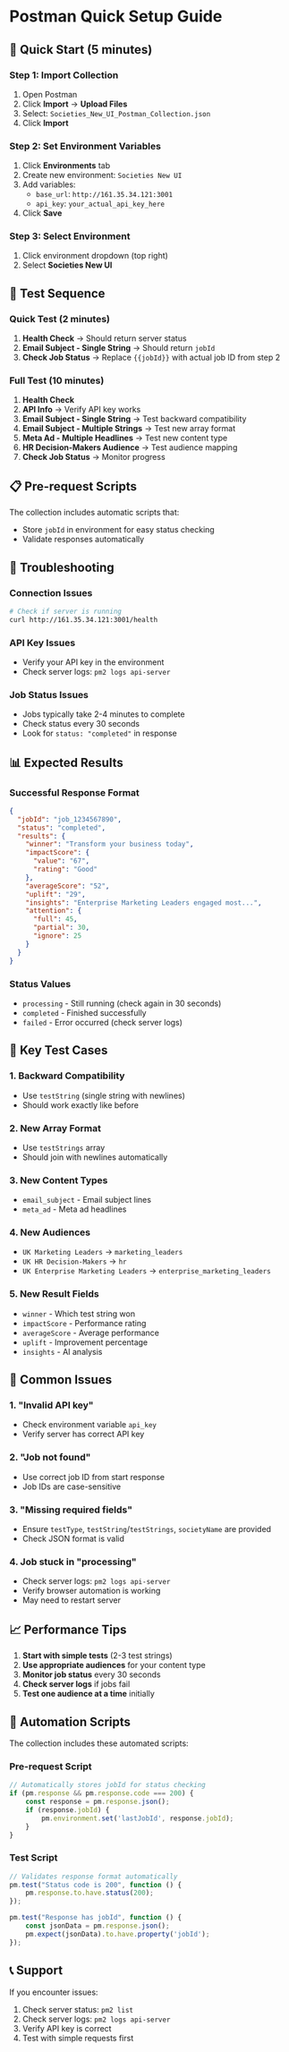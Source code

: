 # Postman Quick Setup Guide

## 🚀 Quick Start (5 minutes)

### Step 1: Import Collection
1. Open Postman
2. Click **Import** → **Upload Files**
3. Select: `Societies_New_UI_Postman_Collection.json`
4. Click **Import**

### Step 2: Set Environment Variables
1. Click **Environments** tab
2. Create new environment: `Societies New UI`
3. Add variables:
   - `base_url`: `http://161.35.34.121:3001`
   - `api_key`: `your_actual_api_key_here`
4. Click **Save**

### Step 3: Select Environment
1. Click environment dropdown (top right)
2. Select **Societies New UI**

## 🧪 Test Sequence

### Quick Test (2 minutes)
1. **Health Check** → Should return server status
2. **Email Subject - Single String** → Should return `jobId`
3. **Check Job Status** → Replace `{{jobId}}` with actual job ID from step 2

### Full Test (10 minutes)
1. **Health Check**
2. **API Info** → Verify API key works
3. **Email Subject - Single String** → Test backward compatibility
4. **Email Subject - Multiple Strings** → Test new array format
5. **Meta Ad - Multiple Headlines** → Test new content type
6. **HR Decision-Makers Audience** → Test audience mapping
7. **Check Job Status** → Monitor progress

## 📋 Pre-request Scripts

The collection includes automatic scripts that:
- Store `jobId` in environment for easy status checking
- Validate responses automatically

## 🔧 Troubleshooting

### Connection Issues
```bash
# Check if server is running
curl http://161.35.34.121:3001/health
```

### API Key Issues
- Verify your API key in the environment
- Check server logs: `pm2 logs api-server`

### Job Status Issues
- Jobs typically take 2-4 minutes to complete
- Check status every 30 seconds
- Look for `status: "completed"` in response

## 📊 Expected Results

### Successful Response Format
```json
{
  "jobId": "job_1234567890",
  "status": "completed",
  "results": {
    "winner": "Transform your business today",
    "impactScore": {
      "value": "67",
      "rating": "Good"
    },
    "averageScore": "52",
    "uplift": "29",
    "insights": "Enterprise Marketing Leaders engaged most...",
    "attention": {
      "full": 45,
      "partial": 30,
      "ignore": 25
    }
  }
}
```

### Status Values
- `processing` - Still running (check again in 30 seconds)
- `completed` - Finished successfully
- `failed` - Error occurred (check server logs)

## 🎯 Key Test Cases

### 1. Backward Compatibility
- Use `testString` (single string with newlines)
- Should work exactly like before

### 2. New Array Format
- Use `testStrings` array
- Should join with newlines automatically

### 3. New Content Types
- `email_subject` - Email subject lines
- `meta_ad` - Meta ad headlines

### 4. New Audiences
- `UK Marketing Leaders` → `marketing_leaders`
- `UK HR Decision-Makers` → `hr`
- `UK Enterprise Marketing Leaders` → `enterprise_marketing_leaders`

### 5. New Result Fields
- `winner` - Which test string won
- `impactScore` - Performance rating
- `averageScore` - Average performance
- `uplift` - Improvement percentage
- `insights` - AI analysis

## 🚨 Common Issues

### 1. "Invalid API key"
- Check environment variable `api_key`
- Verify server has correct API key

### 2. "Job not found"
- Use correct job ID from start response
- Job IDs are case-sensitive

### 3. "Missing required fields"
- Ensure `testType`, `testString`/`testStrings`, `societyName` are provided
- Check JSON format is valid

### 4. Job stuck in "processing"
- Check server logs: `pm2 logs api-server`
- Verify browser automation is working
- May need to restart server

## 📈 Performance Tips

1. **Start with simple tests** (2-3 test strings)
2. **Use appropriate audiences** for your content type
3. **Monitor job status** every 30 seconds
4. **Check server logs** if jobs fail
5. **Test one audience at a time** initially

## 🔄 Automation Scripts

The collection includes these automated scripts:

### Pre-request Script
```javascript
// Automatically stores jobId for status checking
if (pm.response && pm.response.code === 200) {
    const response = pm.response.json();
    if (response.jobId) {
        pm.environment.set('lastJobId', response.jobId);
    }
}
```

### Test Script
```javascript
// Validates response format automatically
pm.test("Status code is 200", function () {
    pm.response.to.have.status(200);
});

pm.test("Response has jobId", function () {
    const jsonData = pm.response.json();
    pm.expect(jsonData).to.have.property('jobId');
});
```

## 📞 Support

If you encounter issues:
1. Check server status: `pm2 list`
2. Check server logs: `pm2 logs api-server`
3. Verify API key is correct
4. Test with simple requests first

